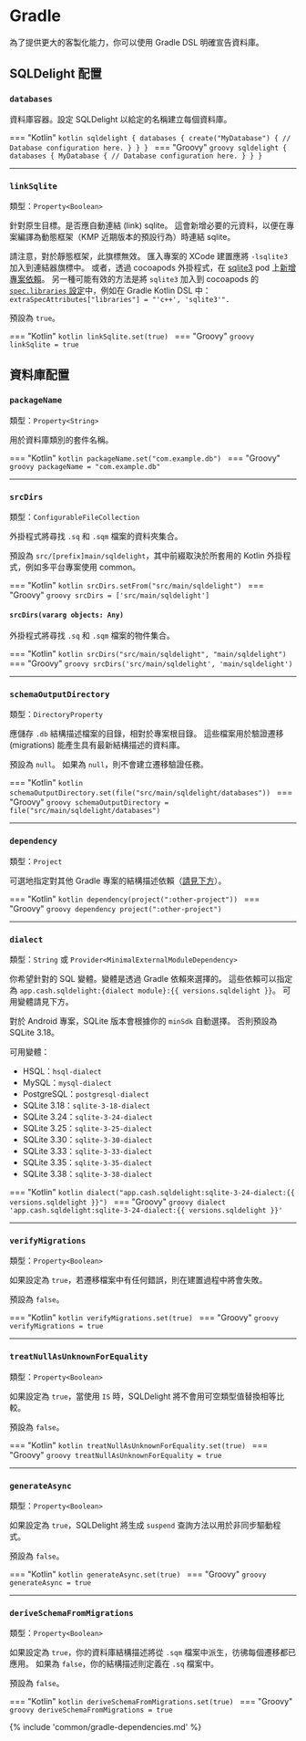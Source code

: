 # Gradle

為了提供更大的客製化能力，你可以使用 Gradle DSL 明確宣告資料庫。

## SQLDelight 配置

### `databases`

資料庫容器。設定 SQLDelight 以給定的名稱建立每個資料庫。

=== "Kotlin"
    ```kotlin
    sqldelight {
      databases {
        create("MyDatabase") {
          // Database configuration here.
        }
      }
    }
    ```
=== "Groovy"
    ```groovy
    sqldelight {
      databases {
        MyDatabase {
          // Database configuration here.
        }
      }
    }
    ```

----

### `linkSqlite`

類型：`Property<Boolean>`

針對原生目標。是否應自動連結 (link) sqlite。
這會新增必要的元資料，以便在專案編譯為動態框架（KMP 近期版本的預設行為）時連結 sqlite。

請注意，對於靜態框架，此旗標無效。
匯入專案的 XCode 建置應將 `-lsqlite3` 加入到連結器旗標中。
或者，透過 cocoapods 外掛程式，在 [sqlite3](https://cocoapods.org/pods/sqlite3) pod 上[新增專案依賴](https://kotlinlang.org/docs/native-cocoapods-libraries.html)。
另一種可能有效的方法是將 `sqlite3` 加入到 cocoapods 的 [`spec.libraries` 設定](https://guides.cocoapods.org/syntax/podspec.html#libraries)中，例如在 Gradle Kotlin DSL 中：`extraSpecAttributes["libraries"] = "'c++', 'sqlite3'".`

預設為 `true`。

=== "Kotlin"
    ```kotlin
    linkSqlite.set(true)
    ```
=== "Groovy"
    ```groovy
    linkSqlite = true
    ```

## 資料庫配置

### `packageName`

類型：`Property<String>`

用於資料庫類別的套件名稱。

=== "Kotlin"
    ```kotlin
    packageName.set("com.example.db")
    ```
=== "Groovy"
    ```groovy
    packageName = "com.example.db"
    ```

----

### `srcDirs`

類型：`ConfigurableFileCollection`

外掛程式將尋找 `.sq` 和 `.sqm` 檔案的資料夾集合。

預設為 `src/[prefix]main/sqldelight`，其中前綴取決於所套用的 Kotlin 外掛程式，例如多平台專案使用 common。

=== "Kotlin"
    ```kotlin
    srcDirs.setFrom("src/main/sqldelight")
    ```
=== "Groovy"
    ```groovy
    srcDirs = ['src/main/sqldelight']
    ```

#### `srcDirs(vararg objects: Any)`

外掛程式將尋找 `.sq` 和 `.sqm` 檔案的物件集合。

=== "Kotlin"
    ```kotlin
    srcDirs("src/main/sqldelight", "main/sqldelight")
    ```
=== "Groovy"
    ```groovy
    srcDirs('src/main/sqldelight', 'main/sqldelight')
    ```

----

### `schemaOutputDirectory`

類型：`DirectoryProperty`

應儲存 `.db` 結構描述檔案的目錄，相對於專案根目錄。
這些檔案用於驗證遷移 (migrations) 能產生具有最新結構描述的資料庫。

預設為 `null`。
如果為 `null`，則不會建立遷移驗證任務。

=== "Kotlin"
    ```kotlin
    schemaOutputDirectory.set(file("src/main/sqldelight/databases"))
    ```
=== "Groovy"
    ```groovy
    schemaOutputDirectory = file("src/main/sqldelight/databases")
    ```

----

### `dependency`

類型：`Project`

可選地指定對其他 Gradle 專案的結構描述依賴（[請見下方](#schema-dependencies)）。

=== "Kotlin"
    ```kotlin
    dependency(project(":other-project"))
    ```
=== "Groovy"
    ```groovy
    dependency project(":other-project")
    ```

----

### `dialect`

類型：`String` 或 `Provider<MinimalExternalModuleDependency>`

你希望針對的 SQL 變體。變體是透過 Gradle 依賴來選擇的。
這些依賴可以指定為 `app.cash.sqldelight:{dialect module}:{{ versions.sqldelight }}`。
可用變體請見下方。

對於 Android 專案，SQLite 版本會根據你的 `minSdk` 自動選擇。
否則預設為 SQLite 3.18。

可用變體：

*   HSQL：`hsql-dialect`
*   MySQL：`mysql-dialect`
*   PostgreSQL：`postgresql-dialect`
*   SQLite 3.18：`sqlite-3-18-dialect`
*   SQLite 3.24：`sqlite-3-24-dialect`
*   SQLite 3.25：`sqlite-3-25-dialect`
*   SQLite 3.30：`sqlite-3-30-dialect`
*   SQLite 3.33：`sqlite-3-33-dialect`
*   SQLite 3.35：`sqlite-3-35-dialect`
*   SQLite 3.38：`sqlite-3-38-dialect`

=== "Kotlin"
    ```kotlin
    dialect("app.cash.sqldelight:sqlite-3-24-dialect:{{ versions.sqldelight }}")
    ```
=== "Groovy"
    ```groovy
    dialect 'app.cash.sqldelight:sqlite-3-24-dialect:{{ versions.sqldelight }}'
    ```

----

### `verifyMigrations`

類型：`Property<Boolean>`

如果設定為 `true`，若遷移檔案中有任何錯誤，則在建置過程中將會失敗。

預設為 `false`。

=== "Kotlin"
    ```kotlin
    verifyMigrations.set(true)
    ```
=== "Groovy"
    ```groovy
    verifyMigrations = true
    ```

----

### `treatNullAsUnknownForEquality`

類型：`Property<Boolean>`

如果設定為 `true`，當使用 `IS` 時，SQLDelight 將不會用可空類型值替換相等比較。

預設為 `false`。

=== "Kotlin"
    ```kotlin
    treatNullAsUnknownForEquality.set(true)
    ```
=== "Groovy"
    ```groovy
    treatNullAsUnknownForEquality = true
    ```

----

### `generateAsync`

類型：`Property<Boolean>`

如果設定為 `true`，SQLDelight 將生成 `suspend` 查詢方法以用於非同步驅動程式。

預設為 `false`。

=== "Kotlin"
    ```kotlin
    generateAsync.set(true)
    ```
=== "Groovy"
    ```groovy
    generateAsync = true
    ```

----

### `deriveSchemaFromMigrations`

類型：`Property<Boolean>`

如果設定為 `true`，你的資料庫結構描述將從 `.sqm` 檔案中派生，彷彿每個遷移都已應用。
如果為 `false`，你的結構描述則定義在 `.sq` 檔案中。

預設為 `false`。

=== "Kotlin"
    ```kotlin
    deriveSchemaFromMigrations.set(true)
    ```
=== "Groovy"
    ```groovy
    deriveSchemaFromMigrations = true
    ```

{% include 'common/gradle-dependencies.md' %}